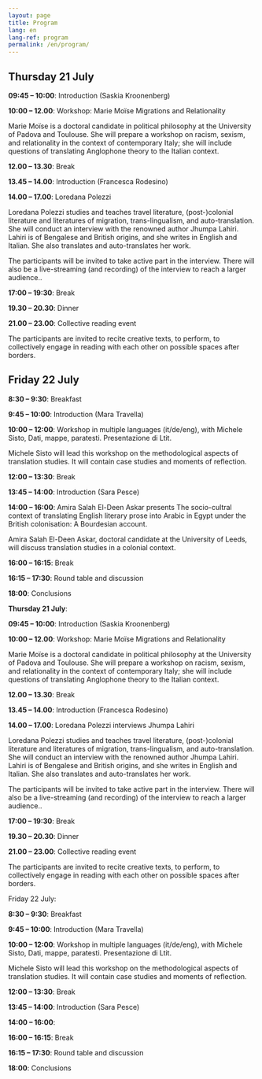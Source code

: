 ```yaml
---
layout: page
title: Program
lang: en
lang-ref: program
permalink: /en/program/
---
```



## **Thursday 21 July**

**09:45 – 10:00**: Introduction (Saskia Kroonenberg)

**10:00 – 12.00**: Workshop: Marie Moïse Migrations and Relationality

Marie Moïse is a doctoral candidate in political philosophy at the University of Padova and Toulouse. She will prepare a workshop on racism, sexism, and relationality in the context of contemporary Italy; she will include questions of translating Anglophone theory to the Italian context.

**12.00 – 13.30**: Break

**13.45 – 14.00**: Introduction (Francesca Rodesino)

**14.00 – 17.00**: Loredana Polezzi

Loredana Polezzi studies and teaches travel literature, (post-)colonial literature and literatures of migration, trans-lingualism, and auto-translation. She will conduct an interview with the renowned author Jhumpa Lahiri. Lahiri is of Bengalese and British origins, and she writes in English and Italian. She also translates and auto-translates her work. 

The participants will be invited to take active part in the interview. There will also be a live-streaming (and recording) of the interview to reach a larger audience..

**17:00 – 19:30**: Break

**19.30 – 20.30**: Dinner 

**21.00 – 23.00**: Collective reading event

The participants are invited to recite creative texts, to perform, to collectively engage in reading with each other on possible spaces after borders.


## **Friday 22 July**

**8:30 – 9:30**: Breakfast

**9:45 – 10:00**: Introduction (Mara Travella)

**10:00 – 12:00**: Workshop in multiple languages (it/de/eng), with Michele Sisto, Dati, mappe, paratesti. Presentazione di Ltit. 

Michele Sisto will lead this workshop on the methodological aspects of translation studies. It will contain case studies and moments of reflection.

**12:00 – 13:30**: Break

**13:45 – 14:00**: Introduction (Sara Pesce)

**14:00 – 16:00**: Amira Salah El-Deen Askar presents The socio-cultral context of translating English literary prose into Arabic in Egypt under the British colonisation: A Bourdesian account. 

Amira Salah El-Deen Askar, doctoral candidate at the University of Leeds, will discuss translation studies in a colonial context.

**16:00 – 16:15**: Break

**16:15 – 17:30**: Round table and discussion

**18:00**: Conclusions

**Thursday 21 July**:

**09:45 – 10:00**: Introduction (Saskia Kroonenberg)

**10:00 – 12.00**: Workshop: Marie Moïse Migrations and Relationality

Marie Moïse is a doctoral candidate in political philosophy at the University of Padova and Toulouse. She will prepare a workshop on racism, sexism, and relationality in the context of contemporary Italy; she will include questions of translating Anglophone theory to the Italian context.

**12.00 – 13.30**: Break

**13.45 – 14.00**: Introduction (Francesca Rodesino)

**14.00 – 17.00**: Loredana Polezzi interviews Jhumpa Lahiri 

Loredana Polezzi studies and teaches travel literature, (post-)colonial literature and literatures of migration, trans-lingualism, and auto-translation. She will conduct an interview with the renowned author Jhumpa Lahiri. Lahiri is of Bengalese and British origins, and she writes in English and Italian. She also translates and auto-translates her work. 

The participants will be invited to take active part in the interview. There will also be a live-streaming (and recording) of the interview to reach a larger audience..

**17:00 – 19:30**: Break

**19.30 – 20.30**: Dinner 

**21.00 – 23.00**: Collective reading event

The participants are invited to recite creative texts, to perform, to collectively engage in reading with each other on possible spaces after borders.


Friday 22 July: 

**8:30 – 9:30**: Breakfast

**9:45 – 10:00**: Introduction (Mara Travella)

**10:00 – 12:00**: Workshop in multiple languages (it/de/eng), with Michele Sisto, Dati, mappe, paratesti. Presentazione di Ltit. 

Michele Sisto will lead this workshop on the methodological aspects of translation studies. It will contain case studies and moments of reflection.

**12:00 – 13:30**: Break

**13:45 – 14:00**: Introduction (Sara Pesce)

**14:00 – 16:00**: 

**16:00 – 16:15**: Break

**16:15 – 17:30**: Round table and discussion

**18:00**: Conclusions

